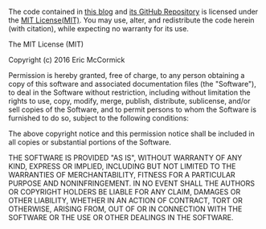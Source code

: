 The code contained in [this blog](https://edm00se.io/) and [its GitHub Repository](//github.com/edm00se/DevBlog/) is licensed under the [MIT License(MIT)](http://choosealicense.com/licenses/mit). You may use, alter, and redistribute the code herein (with citation), while expecting no warranty for its use.

The MIT License (MIT)

Copyright (c) 2016 Eric McCormick

Permission is hereby granted, free of charge, to any person obtaining a copy
of this software and associated documentation files (the "Software"), to deal
in the Software without restriction, including without limitation the rights
to use, copy, modify, merge, publish, distribute, sublicense, and/or sell
copies of the Software, and to permit persons to whom the Software is
furnished to do so, subject to the following conditions:

The above copyright notice and this permission notice shall be included in all
copies or substantial portions of the Software.

THE SOFTWARE IS PROVIDED "AS IS", WITHOUT WARRANTY OF ANY KIND, EXPRESS OR
IMPLIED, INCLUDING BUT NOT LIMITED TO THE WARRANTIES OF MERCHANTABILITY,
FITNESS FOR A PARTICULAR PURPOSE AND NONINFRINGEMENT. IN NO EVENT SHALL THE
AUTHORS OR COPYRIGHT HOLDERS BE LIABLE FOR ANY CLAIM, DAMAGES OR OTHER
LIABILITY, WHETHER IN AN ACTION OF CONTRACT, TORT OR OTHERWISE, ARISING FROM,
OUT OF OR IN CONNECTION WITH THE SOFTWARE OR THE USE OR OTHER DEALINGS IN THE
SOFTWARE.

